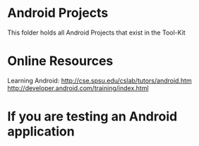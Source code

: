 Android Projects
========
This folder holds all Android Projects that exist in the Tool-Kit

Online Resources
========
Learning Android:
http://cse.spsu.edu/cslab/tutors/android.htm
http://developer.android.com/training/index.html

If you are testing an Android application
========
